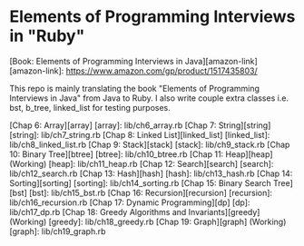 # Elements of Programming Interviews in "Ruby"

[Book: Elements of Programming Interviews in Java][amazon-link]
[amazon-link]: https://www.amazon.com/gp/product/1517435803/

This repo is mainly translating the book "Elements of Programming Interviews in Java" from Java to Ruby.
I also write couple extra classes i.e. bst, b_tree, linked_list for testing purposes.

[Chap 6: Array][array]
[array]: lib/ch6_array.rb
[Chap 7: String][string]
[string]: lib/ch7_string.rb
[Chap 8: Linked List][linked_list]
[linked_list]: lib/ch8_linked_list.rb
[Chap 9: Stack][stack]
[stack]: lib/ch9_stack.rb
[Chap 10: Binary Tree][btree]
[btree]: lib/ch10_btree.rb
[Chap 11: Heap][heap] (Working)
[heap]: lib/ch11_heap.rb
[Chap 12: Search][search]
[search]: lib/ch12_search.rb
[Chap 13: Hash][hash]
[hash]: lib/ch13_hash.rb
[Chap 14: Sorting][sorting]
[sorting]: lib/ch14_sorting.rb
[Chap 15: Binary Search Tree][bst]
[bst]: lib/ch15_bst.rb
[Chap 16: Recursion][recursion]
[recursion]: lib/ch16_recursion.rb
[Chap 17: Dynamic Programming][dp]
[dp]: lib/ch17_dp.rb
[Chap 18: Greedy Algorithms and Invariants][greedy] (Working)
[greedy]: lib/ch18_greedy.rb
[Chap 19: Graph][graph] (Working)
[graph]: lib/ch19_graph.rb
